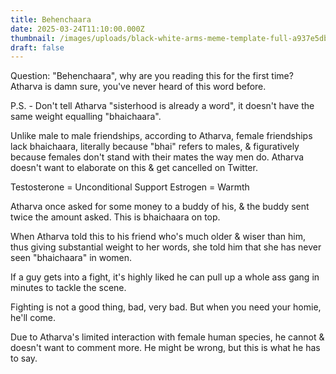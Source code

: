 ```yaml
---
title: Behenchaara
date: 2025-03-24T11:10:00.000Z
thumbnail: /images/uploads/black-white-arms-meme-template-full-a937e5db.webp
draft: false
---
```

Question: "Behenchaara", why are you reading this for the first time? Atharva is damn sure, you've never heard of this word before. 

P.S. - Don't tell Atharva "sisterhood is already a word", it doesn't have the same weight equalling "bhaichaara".  

Unlike male to male friendships, according to Atharva, female friendships lack bhaichaara, literally because "bhai" refers to males, & figuratively because females don't stand with their mates the way men do. Atharva doesn't want to elaborate on this & get cancelled on Twitter.

Testosterone = Unconditional Support 
Estrogen = Warmth

Atharva once asked for some money to a buddy of his, & the buddy sent twice the amount asked. This is bhaichaara on top. 

When Atharva told this to his friend who's much older & wiser than him, thus giving substantial weight to her words, she told him that she has never seen "bhaichaara" in women. 

If a guy gets into a fight, it's highly liked he can pull up a whole ass gang in minutes to tackle the scene. 

Fighting is not a good thing, bad, very bad. But when you need your homie, he'll come. 

Due to Atharva's limited interaction with female human species, he cannot & doesn't want to comment more. He might be wrong, but this is what he has to say.

